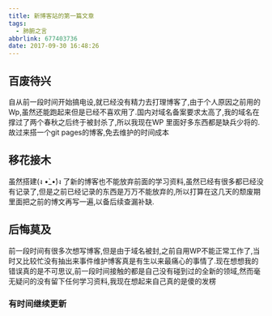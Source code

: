 ```yaml
---
title: 新博客站的第一篇文章
tags:
  - 肺腑之言
abbrlink: 677403736
date: 2017-09-30 16:48:26
---
```


## [](#百废待兴 "百废待兴")百废待兴

自从前一段时间开始搞电设,就已经没有精力去打理博客了,由于个人原因之前用的Wp,虽然还能跑起来但是已经不喜欢用了.国内对域名备案要求太高了,我的域名在撑过了两个春秋之后终于被封杀了,所以我现在WP 里面好多东西都是缺兵少将的.故过来搭一个git pages的博客,免去维护的时间成本

## [](#移花接木 "移花接木")移花接木

虽然搭建(ง •̀_•́)ง 了新的博客也不能放弃前面的学习资料,虽然已经有很多都已经没有记录了,但是之前已经记录的东西是万万不能放弃的,所以打算在这几天的颓废期里面把之前的博文再写一遍,以备后续查漏补缺.

## [](#后悔莫及 "后悔莫及")后悔莫及

前一段时间有很多次想写博客,但是由于域名被封,之前自用WP不能正常工作了,当时又比较忙没有抽出来事件维护博客真是有生以来最痛心的事情了.现在想想我的错误真的是不可思议,前一段时间接触的都是自己没有碰到过的全新的领域,然而毫无疑问的没有留下任何学习资料,我现在想起来自己真的是傻的发楞

### [](#有时间继续更新 "有时间继续更新")有时间继续更新